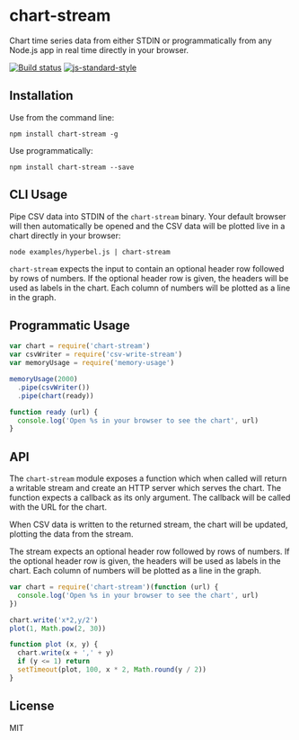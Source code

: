 # chart-stream

Chart time series data from either STDIN or programmatically from any
Node.js app in real time directly in your browser.

[![Build status](https://travis-ci.org/watson/chart-stream.svg?branch=master)](https://travis-ci.org/watson/chart-stream)
[![js-standard-style](https://img.shields.io/badge/code%20style-standard-brightgreen.svg?style=flat)](https://github.com/feross/standard)

## Installation

Use from the command line:

```
npm install chart-stream -g
```

Use programmatically:

```
npm install chart-stream --save
```

## CLI Usage

Pipe CSV data into STDIN of the `chart-stream` binary. Your default
browser will then automatically be opened and the CSV data will be
plotted live in a chart directly in your browser:

```
node examples/hyperbel.js | chart-stream
```

`chart-stream` expects the input to contain an optional header row
followed by rows of numbers. If the optional header row is given, the
headers will be used as labels in the chart. Each column of numbers will
be plotted as a line in the graph.

## Programmatic Usage

```js
var chart = require('chart-stream')
var csvWriter = require('csv-write-stream')
var memoryUsage = require('memory-usage')

memoryUsage(2000)
  .pipe(csvWriter())
  .pipe(chart(ready))

function ready (url) {
  console.log('Open %s in your browser to see the chart', url)
}
```

## API

The `chart-stream` module exposes a function which when called will
return a writable stream and create an HTTP server which serves the
chart. The function expects a callback as its only argument. The
callback will be called with the URL for the chart.

When CSV data is written to the returned stream, the chart will be
updated, plotting the data from the stream.

The stream expects an optional header row followed by rows of numbers.
If the optional header row is given, the headers will be used as labels
in the chart. Each column of numbers will be plotted as a line in the
graph.

```js
var chart = require('chart-stream')(function (url) {
  console.log('Open %s in your browser to see the chart', url)
})

chart.write('x*2,y/2')
plot(1, Math.pow(2, 30))

function plot (x, y) {
  chart.write(x + ',' + y)
  if (y <= 1) return
  setTimeout(plot, 100, x * 2, Math.round(y / 2))
}
```

## License

MIT
